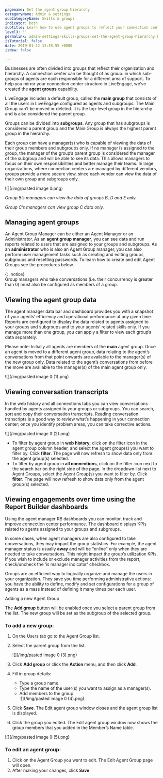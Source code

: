 ```yaml
---
pagename: Set the agent group hierarchy
categoryName: Admin & settings
subCategoryName: Skills & groups
indicator: both
subtitle: Learn how to use agent groups to reflect your connection center hierarchy
level3: ''
permalink: admin-settings-skills-groups-set-the-agent-group-hierarchy.html
isTutorial: false
date: 2019-01-22 13:58:55 +0000
isNew: false

---
```

Businesses are often divided into groups that reflect their organization and hierarchy. A connection center can be thought of as group: in which sub-groups of agents are each responsible for a different area of support. To help you mirror your connection center structure in LiveEngage, we’ve created the **agent groups** capability.

LiveEngage includes a default group, called the **main group** that consists of all the users in LiveEngage configured as agents and subgroups. The Main Group can’t be moved or deleted. It is the top-level group in the hierarchy and is also considered the parent group.

Groups can be divided into **subgroups**. Any group that has subgroups is considered a parent group and the Main Group is always the highest parent group in the hierarchy.

Each group can have a manager(s) who is capable of viewing the data of their group members and subgroups only. If no manager is assigned to the group, the manager of the group’s parent group is considered the manager of the subgroup and will be able to see its data. This allows managers to focus on their own responsibilities and better manage their teams. In large organizations, where connection centers are managed by different vendors, groups provide a more secure view, since each vendor can view the data of their own group and subgroups only.

![](/img/pasted image 0.png)

_Group B’s managers can view the data of groups B, D and E only._

_Group C’s managers can view group C data only._

## Managing agent groups

An Agent Group Manager can be either an Agent Manager or an Administrator. As an **agent group manager**, you can see data and run reports related to users that are assigned to your groups and subgroups. As an **administrator** who is also an Agent Group manager, you can also perform user management tasks such as creating and editing groups, subgroups and resetting passwords. To learn how to create and edit Agent Groups see the procedures below.

{: .notice}  
Group managers who take conversations (i.e. their concurrency is greater than 0) must also be configured as members of a group.

## **Viewing the agent group data**

The agent manager data bar and dashboard provides you with a snapshot of your agents’ efficiency and operational performance at any given time. Reports are configured to display the data related to agents assigned to your groups and subgroups and to your agents’ related skills only. If you manage more than one group, you can apply a filter to view each group’s data separately.

Please note: Initially all agents are members of the **main** agent group. Once an agent is moved to a different agent group, data relating to the agent’s conversations from that point onwards are available to the manager(s) of the new group only. Data related to the agent’s conversations from before the move are available to the manager(s) of the main agent group only.

![](/img/pasted image 0 (1).png)

## Viewing conversation transcripts

In the web history and all connections tabs you can view conversations handled by agents assigned to your groups or subgroups. You can search, sort and copy their conversation transcripts. Reading conversation transcripts is a good way to review what’s happening in your connection center; once you identify problem areas, you can take corrective actions.

![](/img/pasted image 0 (2).png)

* To filter by agent group in **web history,** click on the filter icon in the agent group column header, and select the agent group(s) you want to filter by. Click **filter**. The page will now refresh to show data only from the agent group(s) selected.
* To filter by agent group in **all connections**, click on the filter icon next to the search bar on the right side of the page. In the dropdown list next to Agent Groups, select the Agent Group(s) you want to filter by. Click **filter**. The page will now refresh to show data only from the agent group(s) selected.

## **Viewing engagements over time using the Report Builder dashboards**

Using the agent manager RB dashboards you can monitor, track and improve connection center performance. The dashboard displays KPIs related to agents assigned to your groups and subgroups.

In some cases, when agent managers are also configured to take conversations, they may impact the group statistics. For example, the agent manager status is usually **away** and will be “online” only when they are needed to take conversations. This might impact the group’s utilization KPIs. If you wish to include or exclude manager activities from the report, check/uncheck the 'is manager indicator' checkbox.

Groups are an efficient way to logically organize and manage the users in your organization. They save you time performing administrative actions: you have the ability to define, modify and set configurations for a group of agents as a mass instead of defining it many times per each user.

Adding a new Agent Group

The **Add group** button will be enabled once you select a parent group from the list. The new group will be set as the subgroup of the selected group.

### **To add a new group:**

1. On the Users tab go to the Agent Group list.
2. Select the parent group from the list.

   ![](/img/pasted image 0 (3).png)
3. Click **Add group** or click the **Action** menu, and then click **Add**.
4. Fill in group details:
   * Type a group name.
   * Type the name of the user(s) you want to assign as a manager(s).
   * Add members to the group.  
     ![](/img/pasted image 0 (4).png)
5. Click **Save**. The Edit agent group window closes and the agent group list is displayed.
6. Click the group you edited. The Edit agent group window now shows the group members that you added in the Member’s Name table.

![](/img/pasted image 0 (5).png)

### **To edit an agent group:**

1. Click on the Agent Group you want to edit. The Edit Agent Group page will open.
2. After making your changes, click **Save**.